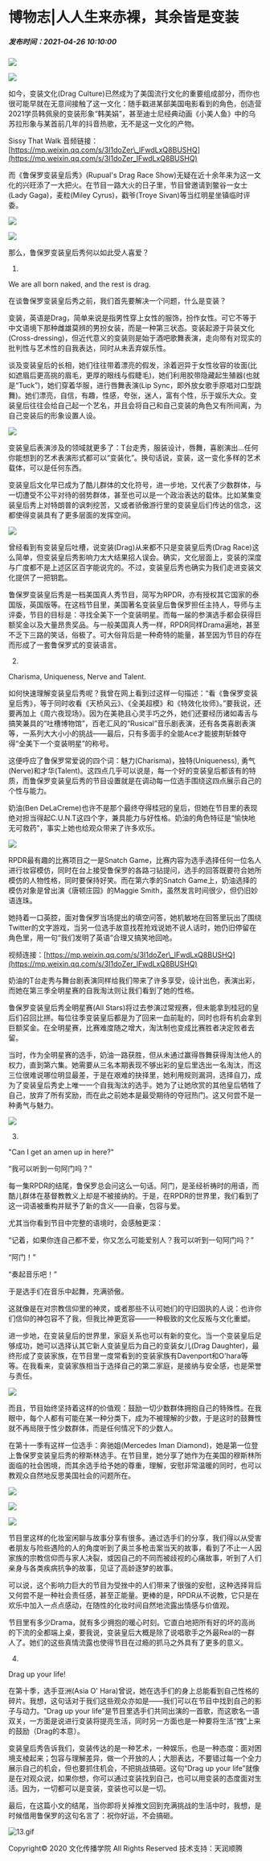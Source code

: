 # 博物志|人人生来赤裸，其余皆是变装

##### 发布时间：2021-04-26 10:10:00

![](../../../images/2022-08/4da4e1369ee24c799e8583019768974e.png)

![](../../../images/2022-08/fbfaf37a5ce94b46a3fb53082988fe77.png)

如今，变装文化(Drag Culture)已然成为了美国流行文化的重要组成部分，而你也很可能早就在无意间接触了这一文化：随手戳进某部美国电影看到的角色，创造营2021学员韩佩泉的变装形象“韩美娟”，甚至迪士尼经典动画《小美人鱼》中的乌苏拉形象与某首前几年的抖音热歌，无不是这一文化的产物。

Sissy That Walk 音频链接：[https://mp.weixin.qq.com/s/3I1doZer\_lFwdLxQ8BUSHQ](https://mp.weixin.qq.com/s/3I1doZer_lFwdLxQ8BUSHQ)

而《鲁保罗变装皇后秀》(Rupual's Drag Race Show)无疑在近十余年来为这一文化的兴旺添了一大把火。在节目一路大火的日子里，节目曾邀请到鳖谷一女士(Lady Gaga)，麦粒(Miley Cyrus)，戳爷(Troye Sivan)等当红明星坐镇临时评委。

![](../../../images/2022-08/c3698a4f39d14007a93b03403bfe5df8.png)

![](../../../images/2022-08/7c247dc3de8743f3b3bb3856785dadce.png)

那么，鲁保罗变装皇后秀何以如此受人喜爱？

01. 

We are all born naked, and the rest is drag.

在谈鲁保罗变装皇后秀之前，我们首先要解决一个问题，什么是变装？

变装，英语是Drag，简单来说是指男性穿上女性的服饰，扮作女性。可它不等于中文语境下那种雌雄莫辨的男扮女装，而是一种第三状态。变装起源于异装文化(Cross-dressing)，但近代意义的变装则是始于酒吧歌舞表演，走向带有对现实的批判性与艺术性的自我表达，同时从未丢弃娱乐性。

谈及变装皇后的长相，她们往往带着漂亮的假发，涂着迥异于女性妆容的妆面(比如遮眉后更高挑的眉毛，更厚的眼线与假睫毛)，她们利用胶带隐藏起生殖器(也就是“Tuck”)，她们穿着华服，进行唇舞表演(Lip Sync，即外放女歌手原唱对口型跳舞)。她们漂亮，自信，有趣，性感，夸张，迷人，富有个性，乐于娱乐大众。变装皇后往往会给自己起一个艺名，并且会将自己和自己变装的角色又有所间离，为自己变装后的形象设置人设。

![](../../../images/2022-08/1d5add402f004ec59a7e32c122481a7f.jpg)

变装皇后表演涉及的领域就更多了：T台走秀，服装设计，唇舞，喜剧演出…任何你能想到的艺术表演形式都可以“变装化”。换句话说，变装，这一变化多样的艺术载体，可以是任何东西。

变装皇后文化早已成为了酷儿群体的文化符号，进一步地，又代表了少数群体，与一切遭受不公平对待的弱势群体，甚至也可以是一个政治表达的载体。比如某集变装皇后秀上对特朗普的讽刺挖苦，又或者骄傲游行里的变装皇后们传达的信念，这都使得变装具有了更多层面的发挥空间。

![](../../../images/2022-08/f82c76552917410f9138304c8a4bd45f.jpg)

曾经看到有变装皇后吐槽，说变装(Drag)从来都不只是变装皇后秀(Drag Race)这么简单，但变装皇后秀影响力太大结果招人误会。确实，文化层面上，变装的深度与广度都不是上述区区百字能说完的。不过，变装皇后秀也确实为我们走进变装文化提供了一把钥匙。

鲁保罗变装皇后秀是一档美国真人秀节目，简写为RPDR，亦有授权其它国家的泰国版，英国版等。在这档节目里，美国著名变装皇后鲁保罗担任主持人，导师与主评委，节目的目标是：寻找全美下一个变装明星。而每一届的参演选手都会获得巨额奖金以及大量昂贵奖品。与一般美国真人秀一样，RPDR同样Drama遍地，甚至不乏下三路的笑话，俗极了。可大俗背后是一种奇特的能量，甚至因为节目的存在而形成了一套鲁保罗式的变装语言。

02. 

Charisma, Uniqueness, Nerve and Talent.

如何快速理解变装皇后秀呢？我曾在网上看到过这样一句描述：“看《鲁保罗变装皇后秀》，等于同时收看《天桥风云》、《全美超模》和《特效化妆师》。”要我说，还要再加上《周六夜现场》。因为在美艳且心灵手巧之外，她们还要经历诸如毒舌与搞笑兼具的“吐槽博物馆”，百老汇风的“Rusical”音乐剧表演，还有各类喜剧表演等，一系列大大小小的挑战——最后，只有多面手的全能Ace才能披荆斩棘夺得“全美下一个变装明星”的称号。

这便呼应了鲁保罗常爱说的四个词：魅力(Charisma)，独特(Uniqueness), 勇气(Nerve)和才华(Talent)。这四点几乎可以说是，每一个好的变装皇后都该有的特质，而鲁保罗变装皇后秀的节目设置就是在调动每一位选手围绕这四点展示自己的个性与能力。

奶油(Ben DeLaCreme)也许不是那个最终夺得桂冠的皇后，但她在节目里的表现绝对担当得起C.U.N.T这四个字，兼具能力与好性格。奶油的角色特征是“愉快地无可救药”，事实上她也给观众带来了许多欢乐。

![](../../../images/2022-08/1f808022878045b98a94729b169f9431.png)

RPDR最有趣的比赛项目之一是Snatch Game，比赛内容为选手选择任何一位名人进行妆容模仿，同时在台上接受鲁保罗的各路刁钻提问，选手的回答既要符合她所模仿的人物性格，同时要保持好笑。而在第六季的Snatch Game上，奶油选择的模仿对象是曾出演《唐顿庄园》的Maggie Smith，虽然发言时间很少，但仍旧妙语连珠。

她持着一口英腔，面对鲁保罗当场提出的填空问答，她机敏地在回答里玩出了围绕Twitter的文字游戏，当另一位选手故意找茬抢戏说她不说人话时，她仍旧停留在角色里，用一句“我们发明了英语”合理又搞笑地回呛。

视频连接：[https://mp.weixin.qq.com/s/3I1doZer\_lFwdLxQ8BUSHQ](https://mp.weixin.qq.com/s/3I1doZer_lFwdLxQ8BUSHQ)

奶油的T台走秀与舞台剧表演同样给我们带来了许多享受，设计出色，表演出彩，而她在第三季全明星赛的自我淘汰则让我们看到了她的性格。

鲁保罗变装皇后秀全明星赛(All Stars)将过去参演过常规赛，但未能拿到桂冠的皇后们召回比拼。每位往季变装皇后都是为了回来一血前耻的，同时也将有机会拿到巨额奖金。在全明星赛，比赛难度随之增大，淘汰制也变成比赛胜者决定败者去留。

当时，作为全明星赛的选手，奶油一路获胜，但从未通过赢得唇舞获得淘汰他人的权力，直到第六集。她需要从三名本期表现不够出彩的皇后里选出一名淘汰，而这三位很难说哪位明显最差，于是在艰难的抉择里，她利用规则漏洞，选择自刀，成为了变装皇后秀史上唯一一个自我淘汰的选手。她为了让她欣赏的其他皇后牺牲了自己，放弃了所有奖励，而在此之前她本是最受期待的夺冠热门。这又何尝不是一种勇气与魅力。

![](../../../images/2022-08/117433bbcc98437d8324702b5e068156.png)

03. 

"Can I get an amen up in here?"

“我可以听到一句阿门吗？”

每一集RPDR的结尾，鲁保罗总会问这么一句话。阿门，是圣经祈祷时的用语，而酷儿群体在基督教教义上却是不被接纳的。于是，在RPDR的世界里，我们看到了这一词语被重构并赋予了新的含义——自豪，包容与爱。

尤其当你看到节目中完整的语境时，会感触更深：

“记着，如果你连自己都不爱，你又怎么可能爱别人？我可以听到一句阿门吗？”

“阿门！”

“奏起音乐吧！”

于是选手们在音乐中起舞，充满骄傲。

这就像是在对宗教信仰里的神灵，或者那些不认可她们的守旧固执的人说：也许你们信仰的神包容不了我，但我比神更宽容——一种极致的文化反叛与文化重塑。

进一步地，在变装皇后的世界里，家庭关系也可以有新的变化。当一个变装皇后足够成功，她可以选择认其它新人变装皇后为自己的变装女儿(Drag Daughter)，最终形成了变装家族，在节目里一度常看到的变装家族有Davenport和O'hara等等。在我看来，变装家族相当于选择自己的第二家庭，是接纳与安全感，也是荣誉与责任。

![](../../../images/2022-08/08cbdcd06a6e4d0f9988766b772b0217.jpg)

而且，节目始终坚持着这样的价值观：鼓励一切少数群体拥抱自己的特殊性。在我眼中，每个人都有可能在某一种分类下，成为不被理解的少数，于是这时的鼓舞性就不再局限于性少数群体，而是任何情况下的少数人。

在第十一季有这样一位选手：奔驰姐(Mercedes Iman Diamond)，她是第一位登上鲁保罗变装皇后秀的穆斯林选手。在节目里，她分享了她作为在美国的穆斯林所面临的社会困境，而其余选手给予她的尊重，理解，安慰非常温暖的同时，也可以教观众自然地反思美国社会的问题所在。

![](../../../images/2022-08/8554c620dd814c1180c68ee628f51732.jpg)

![](../../../images/2022-08/ace522f3b05a404890df677a6a84f20b.jpg)

![](../../../images/2022-08/071607e654a4449689c9ebd5f23a21a8.jpg)

节目里这样的化妆室闲聊与故事分享有很多。通过选手们的分享，我们得以从受害者朋友与险些遇险的人的角度听到了奥兰多枪击案当天的故事，看到了不止一人因家族的宗教信仰而与家人决裂，或因自己的不同而被歧视的心痛故事，听到了人们亲身与各类疾病抗争的故事，见证了高龄逐梦的故事。

可以说，这个影响力巨大的节目为受挫中的人们带来了很强的安慰，这种选择背后又何尝不是一种社会责任感，甚至正能量。更棒的是，RPDR从不说教，它只是在欢乐中加入一点点感动，在随性的化妆时间自然地流露出情感与价值观。

节目里有多少Drama，就有多少拥抱的暖心时刻。它直白地把所有好的坏的高尚的下流的全都端上桌，要我说，变装皇后大概是除了说唱歌手之外最Real的一群人了。她们的这些真情流露也使得节目在过瘾的抓马之外具有了更多的意义。

04. 

Drag up your life!

在第十季，选手亚洲(Asia O' Hara)曾说，她在选手们的身上总能看到自己性格的碎片。我想，这句话对于我们这些观众亦如是——我们可以在节目中找到自己的影子与动力。“Drag up your life”是节目里选手们共同出演的一首歌，而这歌名一语双关，一方面是说进行变装将提亮生活，同时另一方面也是一种要将生活“拽”上来的鼓励（Drag的本意）。

变装皇后秀告诉我们，变装传达的是一种艺术，一种娱乐，也是一种态度：面对困境支棱起来；包容与理解差异，做一个开放的人；大胆表达，不要错过每一个全力展示自己的机会，但也要抓住机会，不把挑战搞砸。这句“Drag up your life”就像是在对观众说，如果你想，你可以通过变装找到自己，也可以用变装的态度面对生活。因为，一切都可以是变装，变装也可以是一切。

最后，在这篇小文的结尾，当你即将关掉推文回到充满挑战的生活中时，我想，是时候借用鲁保罗的这句名言了：祝你好运，不会搞砸。

![13.gif](../../../images/2022-08/f67df3e589e74865808f1c74c14aa29f.gif)

Copyright© 2020 文化传播学院 All Rights Reserved 技术支持：天润顺腾